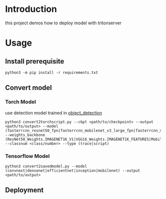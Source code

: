 # Introduction

this project demos how to deploy model with tritonserver

# Usage

## Install prerequisite

```shell
python3 -m pip install -r requirements.txt
```

## Convert model

### Torch Model

use detection model trained in [object_detection](../object_detection)

```shell
python3 convert2torchscript.py --ckpt <path/to/checkpoint> --output <path/to/output> --model (fasterrcnn_resnet50_fpn|fasterrcnn_mobilenet_v3_large_fpn|fasterrcnn_mobilenet_v3_large_320_fpn|fcos_resnet50_fpn|retinanet_resnet50_fpn|ssd300_vgg16|ssdlite320_mobilenet_v3_large|maskrcnn_resnet50_fpn|keypointrcnn_resnet50_fpn) --weights_backbone (ResNet50_Weights.IMAGENET1K_V1|VGG16_Weights.IMAGENET1K_FEATURES|MobileNet_V3_Large_Weights.IMAGENET1K_V1) --classnum <class/number> --type (trace|script)
```

### Tensorflow Model

```shell
python3 convert2savedmodel.py --model (convnext|densenet|efficientnet|inception|mobilenet) --output <path/to/output>
```

## Deployment


